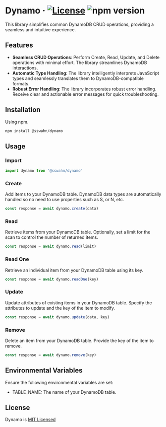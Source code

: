 # Dynamo · [![License](https://img.shields.io/badge/License-MIT-blue.svg)](https://github.com/sswahn/dynamo/blob/main/LICENSE) ![npm version](https://img.shields.io/npm/v/@sswahn/dynamo)

This library simplifies common DynamoDB CRUD operations, providing a seamless and intuitive experience.  

## Features

- **Seamless CRUD Operations**: Perform Create, Read, Update, and Delete operations with minimal effort. The library streamlines DynamoDB interactions.
- **Automatic Type Handling**: The library intelligently interprets JavaScript types and seamlessly translates them to DynamoDB-compatible formats.
- **Robust Error Handling**: The library incorporates robust error handling. Receive clear and actionable error messages for quick troubleshooting.

## Installation
Using npm.
```bash
npm install @sswahn/dynamo
```

## Usage  

### Import
```javascript
import dynamo from '@sswahn/dynamo'
```

### Create
Add items to your DynamoDB table. DynamoDB data types are automatically handled so no need to use properties such as S, or N, etc.
```javascript
const response = await dynamo.create(data)
```  

### Read
Retrieve items from your DynamoDB table. Optionally, set a limit for the scan to control the number of returned items.
```javascript
const response = await dynamo.read(limit)
```

### Read One
Retrieve an individual item from your DynamoDB table using its key.
```javascript
const response = await dynamo.readOne(key)
```  

### Update
Update attributes of existing items in your DynamoDB table. Specify the attributes to update and the key of the item to modify. 
```javascript
const response = await dynamo.update(data, key)
```

### Remove
Delete an item from your DynamoDB table. Provide the key of the item to remove.
```javascript
const response = await dynamo.remove(key)
```

## Environmental Variables
Ensure the following environmental variables are set:

- TABLE_NAME: The name of your DynamoDB table.

## License
Dynamo is [MIT Licensed](https://github.com/sswahn/dynamo/blob/main/LICENSE)
